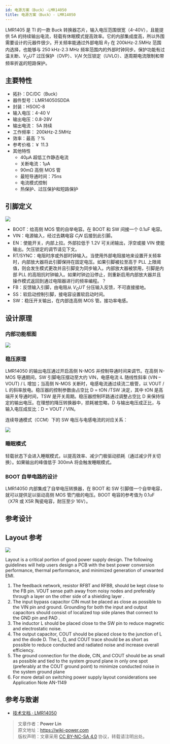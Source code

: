 ```yaml
---
id: 电源方案（Buck）-LMR14050
title: 电源方案（Buck）- LMR14050
---
```


LMR1405 是 TI 的一款 Buck 转换器芯片，输入电压范围很宽（4-40V），且能提供 5A 的持续输出电流，轻载有休眠模式提高效率。它的内部集成度高，所以外围需要设计的元器件很少。开关频率能通过外部电阻 $R_T$ 在 200kHz-2.5MHz 范围内选择，也能够与 250 kHz-2.3 MHz 频率范围内的外部时钟同步。保护功能有过温关断、$V_OUT$ 过压保护（OVP）、$V_IN$ 欠压锁定（UVLO）、逐周期电流限制和带频率折返的短路保护。

## 主要特性

- 拓扑：DC/DC（Buck）
- 器件型号：LMR14050SDDA
- 封装：HSOIC-8
- 输入电压：4-40 V
- 输出电压：0.8-28V
- 输出电流： 5A 持续
- 工作频率： 200kHz-2.5MHz
- 效率：最高 ？%
- 参考价格：￥ 11.3
- 其他特性
  - 40µA 超低工作静态电流
  - 关断电流：1µA
  - 90mΩ 高侧 MOS 管
  - 最短导通时间：75ns
  - 电流模式控制
  - 热保护、过压保护和短路保护

## 引脚定义

![](https://wiki-media-1253965369.cos.ap-guangzhou.myqcloud.com/img/20220110170233.png)

- BOOT：给高侧 MOS 管的自举电容。在 BOOT 和 SW 间接一个 0.1uF 电容。
- VIN：电源输入，经过去耦电容 $C_IN$ 后接到此引脚。
- EN：使能开关，内部上拉。外部拉低于 1.2V 可关闭输出，浮空或接 VIN 使能输出。欠压锁定的调节请见下文。
- RT/SYNC：电阻时序或外部时钟输入。当使用外部电阻接地来设置开关频率时，内部放大器将此引脚保持在固定电压。如果引脚被拉至高于 PLL 上限阈值，则会发生模式更改并且引脚变为同步输入。内部放大器被禁用，引脚是内部 PLL 的高阻抗时钟输入。如果时钟边沿停止，则重新启用内部放大器并且操作模式返回到通过电阻器进行的频率编程。？
- FB：反馈输入引脚，由电阻从 $V_OUT$ 分压输入反馈，不可直接接地。
- SS：软启动控制引脚，接电容设置软启动时间。
- SW：稳压开关输出，在内部连高侧 MOS 管。接功率电感。

## 设计原理

### 内部功能框图

![](https://wiki-media-1253965369.cos.ap-guangzhou.myqcloud.com/img/20220111090855.png)

### 稳压原理

LMR14050 的输出电压通过开启高侧 N-MOS 并控制导通时间来调节。在高侧 N-MOS 导通期间，SW 引脚电压摆动至大约 VIN，电感电流 iL 随线性斜率 (VIN – VOUT) / L 增加；当高侧 N-MOS 关断时，电感电流通过续流二极管，以 VOUT / L 的斜率放电。稳压器的控制参数由占空比 D = tON /TSW 决定，其中 tON 是高端开关导通时间，TSW 是开关周期。稳压器控制环路通过调整占空比 D 来保持恒定的输出电压。在理想的降压转换器中，损耗被忽略，D 与输出电压成正比，与输入电压成反比：D = VOUT / VIN。

连续导通模式（CCM）下的 SW 电压与电感电流的对应关系：

![](https://wiki-media-1253965369.cos.ap-guangzhou.myqcloud.com/img/20220111095020.png)

### 睡眠模式

轻载状态下会进入睡眠模式，以提高效率、减少门极驱动损耗（通过减少开关切换）。如果输出的峰值低于 300mA 将会触发睡眠模式。

### BOOT 自举电路的设计

LMR14050 内部集成了自举电压转换器，在 BOOT 和 SW 引脚借一个自举电容，就可以提供足以驱动高侧 MOS 管门极的电压。BOOT 电容的参考值为 0.1uF（X7R 或 X5R 陶瓷电容，耐压至少 16V）。

## 参考设计

## Layout 参考

![](https://wiki-media-1253965369.cos.ap-guangzhou.myqcloud.com/img/20220110183248.png)

Layout is a critical portion of good power supply design. The following guidelines will help users design a PCB
with the best power conversion performance, thermal performance, and minimized generation of unwanted EMI.

1. The feedback network, resistor RFBT and RFBB, should be kept close to the FB pin. VOUT sense path away
   from noisy nodes and preferably through a layer on the other side of a shielding layer .
2. The input bypass capacitor CIN must be placed as close as possible to the VIN pin and ground. Grounding
   for both the input and output capacitors should consist of localized top side planes that connect to the GND
   pin and PAD .
3. The inductor L should be placed close to the SW pin to reduce magnetic and electrostatic noise.
4. The output capacitor, COUT should be placed close to the junction of L and the diode D. The L, D, and COUT
   trace should be as short as possible to reduce conducted and radiated noise and increase overall efficiency.
5. The ground connection for the diode, CIN, and COUT should be as small as possible and tied to the system
   ground plane in only one spot (preferably at the COUT ground point) to minimize conducted noise in the
   system ground plane
6. For more detail on switching power supply layout considerations see Application Note AN-1149

## 参考与致谢

- [技术文档 · LMR14050](https://www.ti.com.cn/product/cn/LMR14050#tech-docs)

> 文章作者：**Power Lin**  
> 原文地址：<https://wiki-power.com>  
> 版权声明：文章采用 [CC BY-NC-SA 4.0](https://creativecommons.org/licenses/by/4.0/deed.zh) 协议，转载请注明出处。
